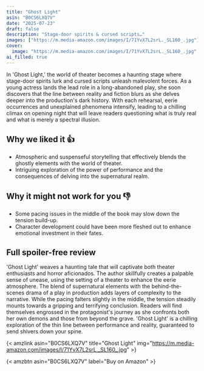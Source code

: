 ```yaml
---
title: "Ghost Light"
asin: "B0CS6LXQ7V"
date: "2025-07-23"
draft: false
description: "Stage-door spirits & cursed scripts…"
images: ["https://m.media-amazon.com/images/I/71YvX7L2srL._SL160_.jpg"]
cover:
  image: "https://m.media-amazon.com/images/I/71YvX7L2srL._SL160_.jpg"
ai_filled: true
---
```


In 'Ghost Light,' the world of theater becomes a haunting stage where stage-door
spirits lurk and cursed scripts unleash malevolent forces. As a young actress
lands the lead role in a long-abandoned play, she soon discovers that the line
between reality and fiction blurs as she delves deeper into the production's
dark history. With each rehearsal, eerie occurrences and unexplained phenomena
intensify, leading to a chilling climax on opening night that will leave readers
questioning what is truly real and what is merely a spectral illusion.

## Why we liked it 👍
- Atmospheric and suspenseful storytelling that effectively blends the ghostly elements with the world of theater.
- Intriguing exploration of the power of performance and the consequences of delving into the supernatural realm.

## Why it might not work for you 👎
- Some pacing issues in the middle of the book may slow down the tension build-up.
- Character development could have been more fleshed out to enhance emotional investment in their fates.

## Full spoiler-free review
 'Ghost Light' weaves a haunting tale that will captivate both theater
enthusiasts and horror aficionados. The author skillfully creates a palpable
sense of unease, using the setting of a theater to enhance the eerie atmosphere.
The blend of supernatural elements with the behind-the-scenes drama of a play in
production adds layers of complexity to the narrative. While the pacing falters
slightly in the middle, the tension steadily mounts towards a gripping and
terrifying conclusion. Readers will find themselves engrossed in the
protagonist's journey as she confronts both her own demons and those from beyond
the grave. 'Ghost Light' is a chilling exploration of the thin line between
performance and reality, guaranteed to send shivers down your spine.

{< amzlink asin="B0CS6LXQ7V" title="Ghost Light" img="https://m.media-amazon.com/images/I/71YvX7L2srL._SL160_.jpg" >}

{< amzbtn asin="B0CS6LXQ7V" label="Buy on Amazon" >}
